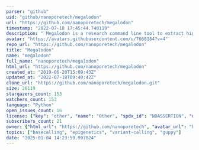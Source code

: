 ```yaml
---
parser: "github"
uid: "github/nanoporetech/megalodon"
url: "https://github.com/nanoporetech/megalodon"
timestamp: "2022-07-18 17:45:44.740119"
description: " Megalodon is a research command line tool to extract high accuracy modified base and sequence variant calls from raw nanopore reads by anchoring the information rich basecalling neural network output to a reference genome/transriptome."
avatar: "https://avatars.githubusercontent.com/u/7668184?v=4"
repo_url: "https://github.com/nanoporetech/megalodon"
title: "Megalodon"
name: "megalodon"
full_name: "nanoporetech/megalodon"
html_url: "https://github.com/nanoporetech/megalodon"
created_at: "2019-06-20T15:09:43Z"
updated_at: "2022-07-18T09:40:42Z"
clone_url: "https://github.com/nanoporetech/megalodon.git"
size: 26119
stargazers_count: 153
watchers_count: 153
language: "Python"
open_issues_count: 16
license: {"key": "other", "name": "Other", "spdx_id": "NOASSERTION", "url": null, "node_id": "MDc6TGljZW5zZTA="}
subscribers_count: 21
owner: {"html_url": "https://github.com/nanoporetech", "avatar_url": "https://avatars.githubusercontent.com/u/7668184?v=4", "login": "nanoporetech", "type": "Organization"}
topics: ["basecalling", "epigenetics", "variant-calling", "guppy"]
date: "2025-01-04 14:23:59.997824"
---
```

